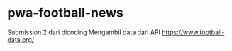 # pwa-football-news

Submission 2 dari dicoding
Mengambil data dari API https://www.football-data.org/
